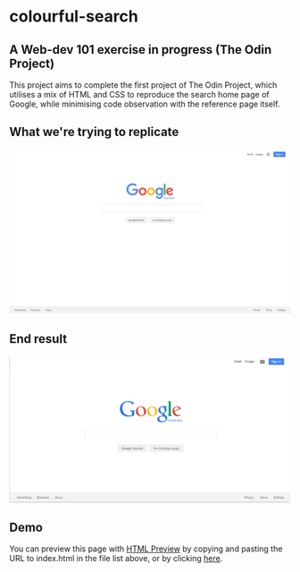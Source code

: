 # colourful-search

## A Web-dev 101 exercise in progress (The Odin Project)

This project aims to complete the first project of The Odin Project, which utilises a mix of HTML and CSS to reproduce the search home page of Google, while minimising code observation with the reference page itself.

## What we're trying to replicate

![](assets/google-ref.png?raw=true)

## End result
![](assets/final-result.png?raw=true)

## Demo

You can preview this page with [HTML Preview](http://htmlpreview.github.io/) by copying and pasting the URL to index.html in the file list above, or by clicking [here](http://htmlpreview.github.io/?https://github.com/AnotherLaw/colourful-search/blob/master/index.html).